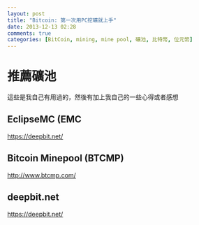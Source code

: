 ```yaml
---
layout: post
title: "Bitcoin: 第一次用PC挖礦就上手"
date: 2013-12-13 02:28
comments: true
categories: [BitCoin, mining, mine pool, 礦池, 比特幣, 位元幣]
---
```

# 推薦礦池
這些是我自己有用過的，然後有加上我自己的一些心得或者感想

## EclipseMC (EMC
https://deepbit.net/

## Bitcoin Minepool (BTCMP)
http://www.btcmp.com/

## deepbit.net
https://deepbit.net/
